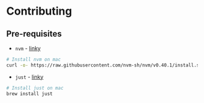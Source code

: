 # Contributing

## Pre-requisites

- `nvm` - [linky](https://github.com/nvm-sh/nvm)

```sh
# Install nvm on mac
curl -o- https://raw.githubusercontent.com/nvm-sh/nvm/v0.40.1/install.sh | bash
```

- `just` - [linky](https://github.com/casey/just)

```sh
# Install just on mac
brew install just
```
